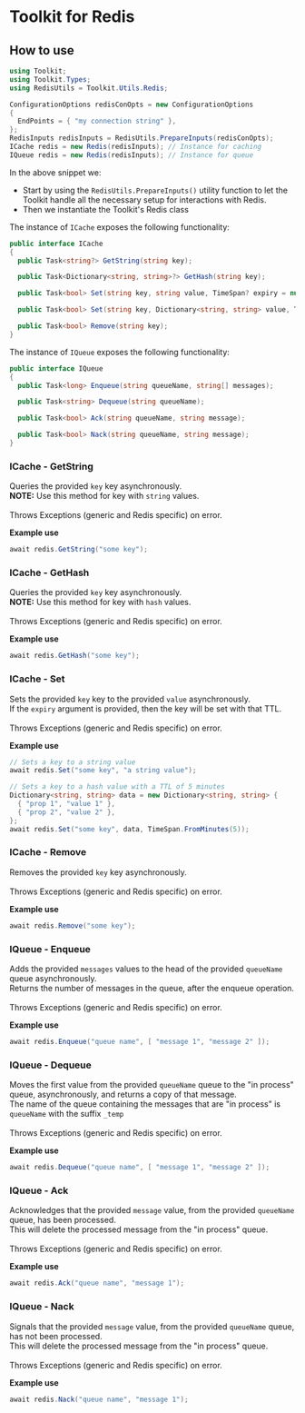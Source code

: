 # Toolkit for Redis
## How to use
```c#
using Toolkit;
using Toolkit.Types;
using RedisUtils = Toolkit.Utils.Redis;

ConfigurationOptions redisConOpts = new ConfigurationOptions
{
  EndPoints = { "my connection string" },
};
RedisInputs redisInputs = RedisUtils.PrepareInputs(redisConOpts);
ICache redis = new Redis(redisInputs); // Instance for caching
IQueue redis = new Redis(redisInputs); // Instance for queue
```

In the above snippet we:
- Start by using the `RedisUtils.PrepareInputs()` utility function to let the Toolkit handle all the necessary setup for interactions with Redis.
- Then we instantiate the Toolkit's Redis class

The instance of `ICache` exposes the following functionality:

```c#
public interface ICache
{
  public Task<string?> GetString(string key);

  public Task<Dictionary<string, string>?> GetHash(string key);

  public Task<bool> Set(string key, string value, TimeSpan? expiry = null);

  public Task<bool> Set(string key, Dictionary<string, string> value, TimeSpan? expiry = null);

  public Task<bool> Remove(string key);
}
```
The instance of `IQueue` exposes the following functionality:

```c#
public interface IQueue
{
  public Task<long> Enqueue(string queueName, string[] messages);

  public Task<string> Dequeue(string queueName);

  public Task<bool> Ack(string queueName, string message);

  public Task<bool> Nack(string queueName, string message);
}
```

### ICache - GetString
Queries the provided `key` key asynchronously.<br>
**NOTE:** Use this method for key with `string` values.<br><br>
Throws Exceptions (generic and Redis specific) on error.

**Example use**
```c#
await redis.GetString("some key");
```

### ICache - GetHash
Queries the provided `key` key asynchronously.<br>
**NOTE:** Use this method for key with `hash` values.<br><br>
Throws Exceptions (generic and Redis specific) on error.

**Example use**
```c#
await redis.GetHash("some key");
```

### ICache - Set
Sets the provided `key` key to the provided `value` asynchronously.<br>
If the `expiry` argument is provided, then the key will be set with that TTL.<br><br>
Throws Exceptions (generic and Redis specific) on error.

**Example use**
```c#
// Sets a key to a string value
await redis.Set("some key", "a string value");

// Sets a key to a hash value with a TTL of 5 minutes
Dictionary<string, string> data = new Dictionary<string, string> {
  { "prop 1", "value 1" },
  { "prop 2", "value 2" },
};
await redis.Set("some key", data, TimeSpan.FromMinutes(5));
```

### ICache - Remove
Removes the provided `key` key asynchronously.<br><br>
Throws Exceptions (generic and Redis specific) on error.

**Example use**
```c#
await redis.Remove("some key");
```

### IQueue - Enqueue
Adds the provided `messages` values to the head of the provided `queueName` queue asynchronously.<br>
Returns the number of messages in the queue, after the enqueue operation.<br><br>
Throws Exceptions (generic and Redis specific) on error.

**Example use**
```c#
await redis.Enqueue("queue name", [ "message 1", "message 2" ]);
```

### IQueue - Dequeue
Moves the first value from the provided `queueName` queue to the "in process" queue, asynchronously, and returns a copy of that message.<br>
The name of the queue containing the messages that are "in process" is `queueName` with the suffix `_temp`<br><br>
Throws Exceptions (generic and Redis specific) on error.

**Example use**
```c#
await redis.Dequeue("queue name", [ "message 1", "message 2" ]);
```

### IQueue - Ack
Acknowledges that the provided `message` value, from the provided `queueName` queue, has been processed.<br>
This will delete the processed message from the "in process" queue.<br><br>
Throws Exceptions (generic and Redis specific) on error.

**Example use**
```c#
await redis.Ack("queue name", "message 1");
```

### IQueue - Nack
Signals that the provided `message` value, from the provided `queueName` queue, has not been processed.<br>
This will delete the processed message from the "in process" queue.<br><br>
Throws Exceptions (generic and Redis specific) on error.

**Example use**
```c#
await redis.Nack("queue name", "message 1");
```